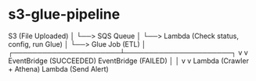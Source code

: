 # s3-glue-pipeline


S3 (File Uploaded)
   │
   └──> SQS Queue
         │
         └──> Lambda (Check status, config, run Glue)
                     │
                     └──> Glue Job (ETL)
                                │
         ┌──────────────────────┴──────────────────────┐
         v                                             v
   EventBridge (SUCCEEDED)                      EventBridge (FAILED)
         │                                             │
         v                                             v
  Lambda (Crawler + Athena)                   Lambda (Send Alert)